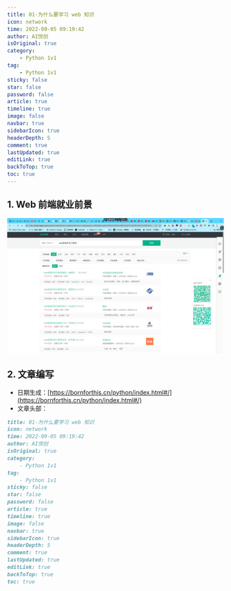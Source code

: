 ```yaml
---
title: 01-为什么要学习 web 知识
icon: network
time: 2022-09-05 09:19:42
author: AI悦创
isOriginal: true
category: 
    - Python 1v1
tag:
    - Python 1v1
sticky: false
star: false
password: false
article: true
timeline: true
image: false
navbar: true
sidebarIcon: true
headerDepth: 5
comment: true
lastUpdated: true
editLink: true
backToTop: true
toc: true
---
```


## 1. Web 前端就业前景

![image-20220905092426030](./01.assets/image-20220905092426030.png)

## 2. 文章编写

- 日期生成：[https://bornforthis.cn/python/index.html#/](https://bornforthis.cn/python/index.html#/)
- 文章头部：

```markdown
title: 01-为什么要学习 web 知识
icon: network
time: 2022-09-05 09:19:42
author: AI悦创
isOriginal: true
category: 
    - Python 1v1
tag:
    - Python 1v1
sticky: false
star: false
password: false
article: true
timeline: true
image: false
navbar: true
sidebarIcon: true
headerDepth: 5
comment: true
lastUpdated: true
editLink: true
backToTop: true
toc: true
```









